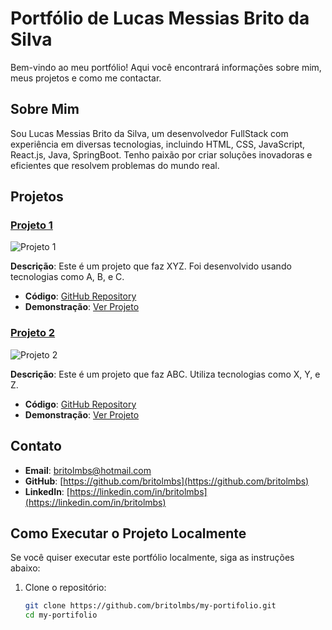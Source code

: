 # Portfólio de Lucas Messias Brito da Silva

Bem-vindo ao meu portfólio! Aqui você encontrará informações sobre mim, meus projetos e como me contactar.

## Sobre Mim

Sou Lucas Messias Brito da Silva, um desenvolvedor FullStack com experiência em diversas tecnologias, incluindo HTML, CSS, JavaScript, React.js, Java, SpringBoot. Tenho paixão por criar soluções inovadoras e eficientes que resolvem problemas do mundo real.

## Projetos

### [Projeto 1](https://link-do-projeto1.com)
![Projeto 1](img/projeto1.png)

**Descrição**: Este é um projeto que faz XYZ. Foi desenvolvido usando tecnologias como A, B, e C.

- **Código**: [GitHub Repository](https://github.com/seu_usuario/projeto1)
- **Demonstração**: [Ver Projeto](https://link-do-projeto1.com)

### [Projeto 2](https://link-do-projeto2.com)
![Projeto 2](img/projeto2.png)

**Descrição**: Este é um projeto que faz ABC. Utiliza tecnologias como X, Y, e Z.

- **Código**: [GitHub Repository](https://github.com/seu_usuario/projeto2)
- **Demonstração**: [Ver Projeto](https://link-do-projeto2.com)

## Contato

- **Email**: [britolmbs@hotmail.com](mailto:britolmbs@hotmail.com)
- **GitHub**: [https://github.com/britolmbs](https://github.com/britolmbs)
- **LinkedIn**: [https://linkedin.com/in/britolmbs](https://linkedin.com/in/britolmbs)

## Como Executar o Projeto Localmente

Se você quiser executar este portfólio localmente, siga as instruções abaixo:

1. Clone o repositório:
   ```bash
   git clone https://github.com/britolmbs/my-portifolio.git
   cd my-portifolio
